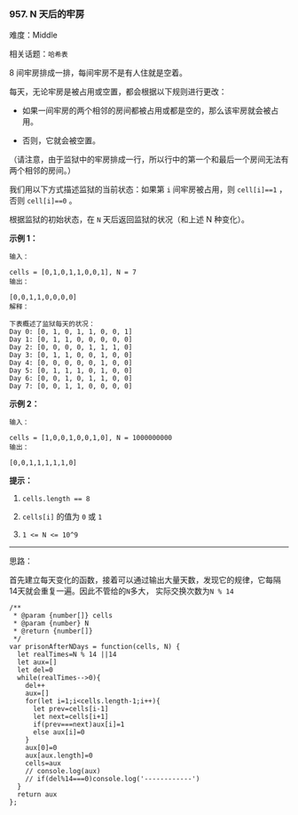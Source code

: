 ### 957. N 天后的牢房

难度：Middle

相关话题：`哈希表`

8 间牢房排成一排，每间牢房不是有人住就是空着。



每天，无论牢房是被占用或空置，都会根据以下规则进行更改：




* 如果一间牢房的两个相邻的房间都被占用或都是空的，那么该牢房就会被占用。

* 否则，它就会被空置。





（请注意，由于监狱中的牢房排成一行，所以行中的第一个和最后一个房间无法有两个相邻的房间。）



我们用以下方式描述监狱的当前状态：如果第  `i`  间牢房被占用，则  `cell[i]==1` ，否则  `cell[i]==0` 。



根据监狱的初始状态，在  `N`  天后返回监狱的状况（和上述 N 种变化）。












**示例 1：** 



```
输入：

cells = [0,1,0,1,1,0,0,1], N = 7
输出：

[0,0,1,1,0,0,0,0]
解释：

下表概述了监狱每天的状况：
Day 0: [0, 1, 0, 1, 1, 0, 0, 1]
Day 1: [0, 1, 1, 0, 0, 0, 0, 0]
Day 2: [0, 0, 0, 0, 1, 1, 1, 0]
Day 3: [0, 1, 1, 0, 0, 1, 0, 0]
Day 4: [0, 0, 0, 0, 0, 1, 0, 0]
Day 5: [0, 1, 1, 1, 0, 1, 0, 0]
Day 6: [0, 0, 1, 0, 1, 1, 0, 0]
Day 7: [0, 0, 1, 1, 0, 0, 0, 0]
```


**示例 2：** 



```
输入：

cells = [1,0,0,1,0,0,1,0], N = 1000000000
输出：

[0,0,1,1,1,1,1,0]
```






**提示：** 




1.  `cells.length == 8` 

2.  `cells[i]` 的值为  `0`  或  `1` 

3.  `1 <= N <= 10^9` 






-----

思路：

首先建立每天变化的函数，接着可以通过输出大量天数，发现它的规律，它每隔14天就会重复一遍。因此不管给的`N`多大，
实际交换次数为`N % 14`
```
/**
 * @param {number[]} cells
 * @param {number} N
 * @return {number[]}
 */
var prisonAfterNDays = function(cells, N) {
  let realTimes=N % 14 ||14
  let aux=[]
  let del=0
  while(realTimes-->0){
    del++
    aux=[]
    for(let i=1;i<cells.length-1;i++){
      let prev=cells[i-1]
      let next=cells[i+1]
      if(prev===next)aux[i]=1
      else aux[i]=0
    }    
    aux[0]=0
    aux[aux.length]=0
    cells=aux
    // console.log(aux)
    // if(del%14===0)console.log('------------')
  }
  return aux
};
```

